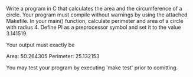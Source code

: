Write a program in C that calculates the area and the circumference of a
circle. Your program must compile without warnings by using the attached
Makefile. In your main() function, calculate perimeter and area of a 
circle with radius 4. Define PI as a preprocessor symbol and set it to
the value 3.141519.

Your output must exactly be

Area: 50.264305
Perimeter: 25.132153

You may test your program by executing 'make test' prior to comitting.
